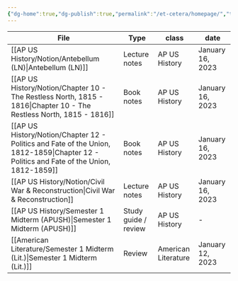 ```yaml
---
{"dg-home":true,"dg-publish":true,"permalink":"/et-cetera/homepage/","tags":["gardenEntry"],"dgPassFrontmatter":true}
---
```


| File                                                                                                                                       | Type                 | class               | date             |
| ------------------------------------------------------------------------------------------------------------------------------------------ | -------------------- | ------------------- | ---------------- |
| [[AP US History/Notion/Antebellum (LN)\|Antebellum (LN)]]                                                                               | Lecture notes        | AP US History       | January 16, 2023 |
| [[AP US History/Notion/Chapter 10 - The Restless North, 1815 - 1816\|Chapter 10 - The Restless North, 1815 - 1816]]                     | Book notes           | AP US History       | January 16, 2023 |
| [[AP US History/Notion/Chapter 12 - Politics and Fate of the Union, 1812-1859\|Chapter 12 - Politics and Fate of the Union, 1812-1859]] | Book notes           | AP US History       | January 16, 2023 |
| [[AP US History/Notion/Civil War & Reconstruction\|Civil War & Reconstruction]]                                                         | Lecture notes        | AP US History       | January 16, 2023 |
| [[AP US History/Semester 1 Midterm (APUSH)\|Semester 1 Midterm (APUSH)]]                                                                | Study guide / review | AP US History       | \-               |
| [[American Literature/Semester 1 Midterm (Lit.)\|Semester 1 Midterm (Lit.)]]                                                            | Review               | American Literature | January 12, 2023 |


